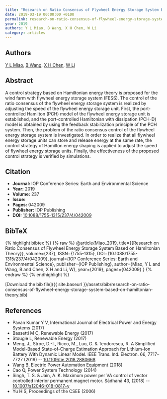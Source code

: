 ```yaml
---
title: "Research on Ratio Consensus of Flywheel Energy Storage System Based on Hamiltonian Theory"
date: 2019-03-19 00:00:00 +0100
permalink: research-on-ratio-consensus-of-flywheel-energy-storage-system-based-on-hamiltonian-theory
year: 2019
authors: Y L Miao, B Wang, X H Chen, W Li
category: articles
---
```

 
## Authors
[Y L Miao](authors/y-l-miao), [B Wang](authors/b-wang), [X H Chen](authors/x-h-chen), [W Li](authors/w-li)
 
## Abstract
A control strategy based on Hamiltonian energy theory is proposed for the wind farm with flywheel energy storage system (FESS). The control of the ratio consensus of the flywheel energy storage system is realized by adjusting the speed of the flywheel energy storage unit. First, the port-controlled Hamilton (PCH) model of the flywheel energy storage unit is established, and the port-controlled Hamiltonian with dissipation (PCH-D) model is obtained by using the feedback stabilization principle of the PCH system. Then, the problem of the ratio consensus control of the flywheel energy storage system is investigated. In order to realize that all flywheel energy storage units can store and release energy at the same rate, the control strategy of Hamilton energy shaping is applied to adjust the speed of flywheel energy storage units. Finally, the effectiveness of the proposed control strategy is verified by simulations.
 
## Citation
- **Journal:** IOP Conference Series: Earth and Environmental Science
- **Year:** 2019
- **Volume:** 237
- **Issue:** 
- **Pages:** 042009
- **Publisher:** IOP Publishing
- **DOI:** [10.1088/1755-1315/237/4/042009](https://doi.org/10.1088/1755-1315/237/4/042009)
 
## BibTeX
{% highlight bibtex %}
{% raw %}
@article{Miao_2019,
  title={{Research on Ratio Consensus of Flywheel Energy Storage System Based on Hamiltonian Theory}},
  volume={237},
  ISSN={1755-1315},
  DOI={10.1088/1755-1315/237/4/042009},
  journal={IOP Conference Series: Earth and Environmental Science},
  publisher={IOP Publishing},
  author={Miao, Y L and Wang, B and Chen, X H and Li, W},
  year={2019},
  pages={042009}
}
{% endraw %}
{% endhighlight %}
 
[Download the bib file]({{ site.baseurl }}/assets/bib/research-on-ratio-consensus-of-flywheel-energy-storage-system-based-on-hamiltonian-theory.bib)
 
## References
- Pavan Kumar Y V, International Journal of Electrical Power and Energy Systems (2017)
- Bassetti M C, Renewable Energy (2017)
- Stougie L, Renewable Energy (2017)
- Meng, J., Stroe, D.-I., Ricco, M., Luo, G. & Teodorescu, R. A Simplified Model-Based State-of-Charge Estimation Approach for Lithium-Ion Battery With Dynamic Linear Model. IEEE Trans. Ind. Electron. 66, 7717–7727 (2019) -- [10.1109/tie.2018.2880668](https://doi.org/10.1109/tie.2018.2880668)
- Wang B, Electric Power Automation Equipment (2018)
- Cao Q, Power System Technology (2014)
- Singh, T. S. & Jain, A. K. Maximum power per VA control of vector controlled interior permanent magnet motor. Sādhanā 43, (2018) -- [10.1007/s12046-018-0817-y](https://doi.org/10.1007/s12046-018-0817-y)
- Yu H S, Proceedings of the CSEE (2006)

